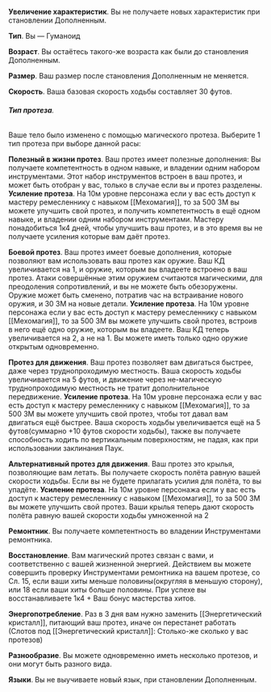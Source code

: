 **Увеличение характеристик**. Вы не получаете новых характеристик при становлении Дополненным.

**Тип**. Вы — Гуманоид

**Возраст**. Вы остаётесь такого-же возраста как были до становления Дополненным.

**Размер**. Ваш размер после становления Дополненным не меняется.

**Скорость**. Ваша базовая скорость ходьбы составляет 30 футов.

###### **Тип протеза**. 
Ваше тело было изменено с помощью магического протеза. Выберите 1 тип протеза при выборе данной расы:

**Полезный в жизни протез**. Ваш протез имеет полезные дополнения: Вы получаете компетентность в одном навыке, и владении одним набором инструментами. Этот набор инструментов встроен в ваш протез, и может быть отобран у вас, только в случае если вы и протез разделены.
**Усиление протеза**. На 10м уровне персонажа если у вас есть доступ к мастеру ремесленнику с навыком [[Мехомагия]], то за 500 ЗМ вы можете улучшить свой протез, и получить компетентность в ещё одном навыке, и владении одним набором инструментами. Мастеру понадобиться 1к4 дней, чтобы улучшить ваш протез, и в это время вы не получаете усиления которые вам даёт протез.

**Боевой протез**. Ваш протез имеет боевые дополнения, которые позволяют вам использовать ваш протез как оружие. Ваш КД увеличивается на 1, и оружие, которым вы владеете встроено в ваш протез. Атаки совершённые этим оружием считаются магическими, для преодоления сопротивлений, и вы не можете быть обезоружены. Оружие может быть сменено, потратив час на встраивание нового оружия, и 30 ЗМ на новые детали.
**Усиление протеза**. На 10м уровне персонажа если у вас есть доступ к мастеру ремесленнику с навыком [[Мехомагия]], то за 500 ЗМ вы можете улучшить свой протез, встроив в него ещё одно оружие, которым вы владеете. Ваш КД теперь увеличивается на 2, а не на 1. Вы можете иметь только одно оружие открытым одновременно.

**Протез для движения**. Ваш протез позволяет вам двигаться быстрее, даже через труднопроходимую местность. Ваша скорость ходьбы увеличивается на 5 футов, и движение через не-магическую труднопроходимую местность не тратит дополнительное передвижение.
**Усиление протеза**. На 10м уровне персонажа если у вас есть доступ к мастеру ремесленнику с навыком [[Мехомагия]], то за 500 ЗМ вы можете улучшить свой протез, чтобы тот давал вам двигаться ещё быстрее. Ваша скорость ходьбы увеличивается ещё на 5 футов(суммарно +10 футов скорости ходьбы), также вы получаете способность ходить по вертикальным поверхностям, не падая, как при использовании заклинания Паук.

**Альтернативный протез для движения**. Ваш протез это крылья, позволяющие вам летать. Вы получаете скорость полёта равную вашей скорости ходьбы. Если вы не будете прилагать усилия для полёта, то вы упадёте.
**Усиление протеза**. На 10м уровне персонажа если у вас есть доступ к мастеру ремесленнику с навыком [[Мехомагия]], то за 500 ЗМ вы можете улучшить свой протез. Ваши крылья теперь дают скорость полёта равную вашей скорости ходьбы умноженной на 2

**Ремонтник**. Вы получаете компетентность во владении Инструментами ремонтника.

**Восстановление**. Вам магический протез связан с вами, и соответственно с вашей жизненной энергией. Действием вы можете совершить проверку Инструментами ремонтника на вашем протезе, со Сл. 15, если ваши хиты меньше половины(округляя в меньшую сторону), или 18 если ваши хиты больше половины. При успехе вы восстанавливаете 1к4 + Ваш бонус мастерства хитов.

**Энергопотребление**. Раз в 3 дня вам нужно заменить [[Энергетический кристалл]], питающий ваш протез, иначе он перестанет работать (Слотов под [[Энергетический кристалл]]: Столько-же сколько у вас протезов)

**Разнообразие**. Вы можете одновременно иметь несколько протезов, и они могут быть разного вида.

**Языки**. Вы не выучиваете новый язык, при становлении Дополненным.